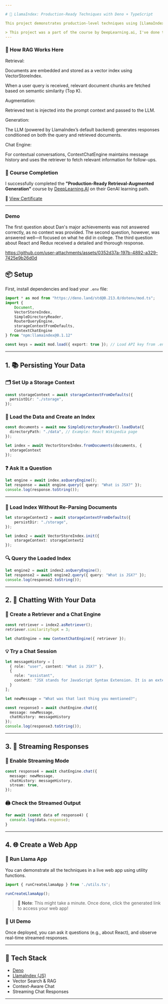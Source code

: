 ```yaml
---

# 🦙 LlamaIndex: Production-Ready Techniques with Deno + TypeScript

This project demonstrates production-level techniques using [LlamaIndex](https://github.com/jerryjliu/llama_index) with Deno and TypeScript. You'll learn how to persist data, interact via queries and chat, implement streaming responses, and deploy it as a web app—all while leveraging the `llamaindex` npm package.

> This project was a part of the course by DeepLearning.ai, I've done this project in deeplearning.ai's environment and hence only the video based demo can be shown.
---
```


### 🧩 How RAG Works Here
Retrieval:

Documents are embedded and stored as a vector index using VectorStoreIndex.

When a user query is received, relevant document chunks are fetched based on semantic similarity (Top K).

Augmentation:

Retrieved text is injected into the prompt context and passed to the LLM.

Generation:

The LLM (powered by LlamaIndex’s default backend) generates responses conditioned on both the query and retrieved documents.

Chat Engine:

For contextual conversations, ContextChatEngine maintains message history and uses the retriever to fetch relevant information for follow-ups.

### 📜 Course Completion

I successfully completed the **"Production-Ready Retrieval-Augmented Generation"** course by [DeepLearning.AI](https://www.deeplearning.ai/) on their GenAI learning path.

🏅 [View Certificate](https://learn.deeplearning.ai/accomplishments/14d5cf63-385c-49c9-bf7f-44f7fb5ee680?usp=sharing)

---

### Demo
The first question about Dan's major achievements was not answered correctly, as no context was provided.
The second question, however, was answered well—it focused on what he did in college.
The third question about React and Redux received a detailed and thorough response.

https://github.com/user-attachments/assets/0352d37a-197b-4892-a329-7425e9b26d0d

## 📦 Setup

First, install dependencies and load your `.env` file:

```ts
import * as mod from "https://deno.land/std@0.213.0/dotenv/mod.ts";
import {
    Document,
    VectorStoreIndex,
    SimpleDirectoryReader,
    RouterQueryEngine,
    storageContextFromDefaults,
    ContextChatEngine
} from "npm:llamaindex@0.1.12"

const keys = await mod.load({ export: true }); // Load API key from .env
```

---

## 1. 📚 Persisting Your Data

### 🗂️ Set Up a Storage Context

```ts
const storageContext = await storageContextFromDefaults({
  persistDir: "./storage",
});
```

### 📄 Load the Data and Create an Index

```ts
const documents = await new SimpleDirectoryReader().loadData({
  directoryPath: "./data", // Example: React Wikipedia page
});

let index = await VectorStoreIndex.fromDocuments(documents, {
  storageContext
});
```

### ❓ Ask It a Question

```ts
let engine = await index.asQueryEngine();
let response = await engine.query({ query: "What is JSX?" });
console.log(response.toString());
```

---

### 💾 Load Index Without Re-Parsing Documents

```ts
let storageContext2 = await storageContextFromDefaults({
    persistDir: "./storage",
});

let index2 = await VectorStoreIndex.init({
    storageContext: storageContext2
});
```

### 🔍 Query the Loaded Index

```ts
let engine2 = await index2.asQueryEngine();
let response2 = await engine2.query({ query: "What is JSX?" });
console.log(response2.toString());
```

---

## 2. 💬 Chatting With Your Data

### 🔁 Create a Retriever and a Chat Engine

```ts
const retriever = index2.asRetriever();
retriever.similarityTopK = 3;

let chatEngine = new ContextChatEngine({ retriever });
```

### 💡 Try a Chat Session

```ts
let messageHistory = [
  { role: "user", content: "What is JSX?" },
  {
    role: "assistant",
    content: "JSX stands for JavaScript Syntax Extension. It is an extension to the JavaScript language syntax that provides a way to structure component rendering using syntax familiar to many developers..."
  }
];

let newMessage = "What was that last thing you mentioned?";

const response3 = await chatEngine.chat({
  message: newMessage,
  chatHistory: messageHistory
});
console.log(response3.toString());
```

---

## 3. 🔄 Streaming Responses

### 📡 Enable Streaming Mode

```ts
const response4 = await chatEngine.chat({
  message: newMessage,
  chatHistory: messageHistory,
  stream: true,
});
```

### 🖨️ Check the Streamed Output

```ts
for await (const data of response4) {
  console.log(data.response);
}
```

---

## 4. 🌐 Create a Web App

### 🧩 Run Llama App

You can demonstrate all the techniques in a live web app using utility functions.

```ts
import { runCreateLlamaApp } from './utils.ts';

runCreateLlamaApp();
```

> 📝 **Note**: This might take a minute. Once done, click the generated link to access your web app!

### 🌟 UI Demo

Once deployed, you can ask it questions (e.g., about React), and observe real-time streamed responses.

---


## 🚀 Tech Stack

* [Deno](https://deno.land/)
* [LlamaIndex (JS)](https://www.npmjs.com/package/llamaindex)
* Vector Search & RAG
* Context-Aware Chat
* Streaming Chat Responses

---
